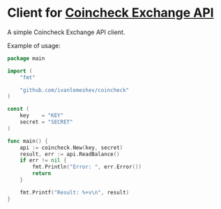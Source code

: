 # Client for [Coincheck Exchange API](https://coincheck.jp/documents/exchange/api)

A simple Coincheck Exchange API client.

Example of usage:

```go
package main

import (
	"fmt"

	"github.com/ivanlemeshev/coincheck"
)

const (
	key    = "KEY"
	secret = "SECRET"
)

func main() {
	api := coincheck.New(key, secret)
	result, err := api.ReadBalance()
	if err != nil {
		fmt.Println("Error: ", err.Error())
		return
	}

	fmt.Printf("Result: %+v\n", result)
}
```
